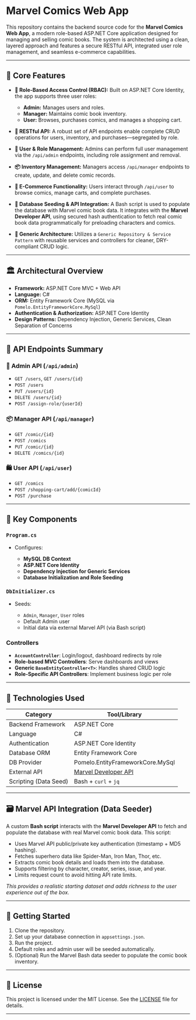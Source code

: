 # Marvel Comics Web App

This repository contains the backend source code for the **Marvel Comics Web App**, a modern role-based ASP.NET Core application designed for managing and selling comic books. The system is architected using a clean, layered approach and features a secure RESTful API, integrated user role management, and seamless e-commerce capabilities.

---

## 🔑 Core Features

* **🔐 Role-Based Access Control (RBAC):**
  Built on ASP.NET Core Identity, the app supports three user roles:

  * **Admin:** Manages users and roles.
  * **Manager:** Maintains comic book inventory.
  * **User:** Browses, purchases comics, and manages a shopping cart.

* **🧩 RESTful API:**
  A robust set of API endpoints enable complete CRUD operations for users, inventory, and purchases—segregated by role.

* **👥 User & Role Management:**
  Admins can perform full user management via the `/api/admin` endpoints, including role assignment and removal.

* **📦 Inventory Management:**
  Managers access `/api/manager` endpoints to create, update, and delete comic records.

* **🛒 E-Commerce Functionality:**
  Users interact through `/api/user` to browse comics, manage carts, and complete purchases.

* **🧪 Database Seeding & API Integration:**
  A Bash script is used to populate the database with Marvel comic book data. It integrates with the **Marvel Developer API**, using secured hash authentication to fetch real comic book data programmatically for preloading characters and comics.

* **🧱 Generic Architecture:**
  Utilizes a `Generic Repository & Service Pattern` with reusable services and controllers for cleaner, DRY-compliant CRUD logic.

---

## 🏛️ Architectural Overview

* **Framework:** ASP.NET Core MVC + Web API
* **Language:** C#
* **ORM:** Entity Framework Core (MySQL via `Pomelo.EntityFrameworkCore.MySql`)
* **Authentication & Authorization:** ASP.NET Core Identity
* **Design Patterns:** Dependency Injection, Generic Services, Clean Separation of Concerns

---

## 📁 API Endpoints Summary

### 🔧 Admin API (`/api/admin`)

* `GET /users`, `GET /users/{id}`
* `POST /users`
* `PUT /users/{id}`
* `DELETE /users/{id}`
* `POST /assign-role/{userId}`

### 📦 Manager API (`/api/manager`)

* `GET /comic/{id}`
* `POST /comics`
* `PUT /comic/{id}`
* `DELETE /comics/{id}`

### 🛍️ User API (`/api/user`)

* `GET /comics`
* `POST /shopping-cart/add/{comicId}`
* `POST /purchase`

---

## 🧩 Key Components

### `Program.cs`

* Configures:

  * **MySQL DB Context**
  * **ASP.NET Core Identity**
  * **Dependency Injection for Generic Services**
  * **Database Initialization and Role Seeding**

### `DbInitializer.cs`

* Seeds:

  * `Admin`, `Manager`, `User` roles
  * Default Admin user
  * Initial data via external Marvel API (via Bash script)

### Controllers

* **`AccountController`**: Login/logout, dashboard redirects by role
* **Role-based MVC Controllers**: Serve dashboards and views
* **Generic `BaseEntityController<T>`**: Handles shared CRUD logic
* **Role-Specific API Controllers**: Implement business logic per role

---

## 🧰 Technologies Used

| Category              | Tool/Library                                         |
| --------------------- | ---------------------------------------------------- |
| Backend Framework     | ASP.NET Core                                         |
| Language              | C#                                                   |
| Authentication        | ASP.NET Core Identity                                |
| Database ORM          | Entity Framework Core                                |
| DB Provider           | Pomelo.EntityFrameworkCore.MySql                     |
| External API          | [Marvel Developer API](https://developer.marvel.com) |
| Scripting (Data Seed) | Bash + `curl` + `jq`                                 |

---

## 🗃️ Marvel API Integration (Data Seeder)

A custom **Bash script** interacts with the **Marvel Developer API** to fetch and populate the database with real Marvel comic book data. This script:

* Uses Marvel API public/private key authentication (timestamp + MD5 hashing).
* Fetches superhero data like Spider-Man, Iron Man, Thor, etc.
* Extracts comic book details and loads them into the database.
* Supports filtering by character, creator, series, issue, and year.
* Limits request count to avoid hitting API rate limits.

*This provides a realistic starting dataset and adds richness to the user experience out of the box.*

---

## 🚀 Getting Started

1. Clone the repository.
2. Set up your database connection in `appsettings.json`.
3. Run the project.
4. Default roles and admin user will be seeded automatically.
5. (Optional) Run the Marvel Bash data seeder to populate the comic book inventory.

---

## 📄 License

This project is licensed under the MIT License. See the [LICENSE](LICENSE) file for details.

---
